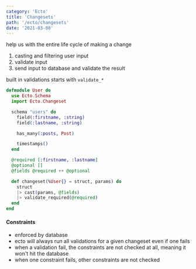 ```yaml
---
category: 'Ecto'
title: 'Changesets'
path: '/ecto/changesets'
date: '2021-03-08'
---
```


help us with the entire life cycle of making a change

1. casting and filtering user input
1. validate input
1. send input to database and validate the result

built in validations starts with `validate_*`

```elixir
defmodule User do
  use Ecto.Schema
  import Ecto.Changeset

  schema "users" do
    field(:firstname, :string)
    field(:lastname, :string)

    has_many(:posts, Post)

    timestamps()
  end

  @required [:firstname, :lastname]
  @optional []
  @fields @required ++ @optional

  def changeset(%User{} = struct, params) do
    struct
    |> cast(params, @fields)
    |> validate_required(@required)
  end
end
```

#### Constraints

- enforced by database
- ecto will always run all validations for a given changeset even if one fails
- when a validation fail, the constraints are not checked at all, meaning it won't hit the database
- when one constraint fails, other constraints are not checked
